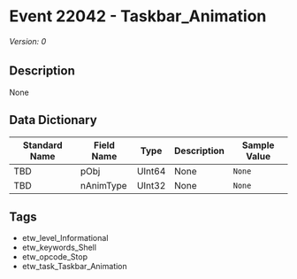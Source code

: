 # Event 22042 - Taskbar_Animation
###### Version: 0

## Description
None

## Data Dictionary
|Standard Name|Field Name|Type|Description|Sample Value|
|---|---|---|---|---|
|TBD|pObj|UInt64|None|`None`|
|TBD|nAnimType|UInt32|None|`None`|

## Tags
* etw_level_Informational
* etw_keywords_Shell
* etw_opcode_Stop
* etw_task_Taskbar_Animation